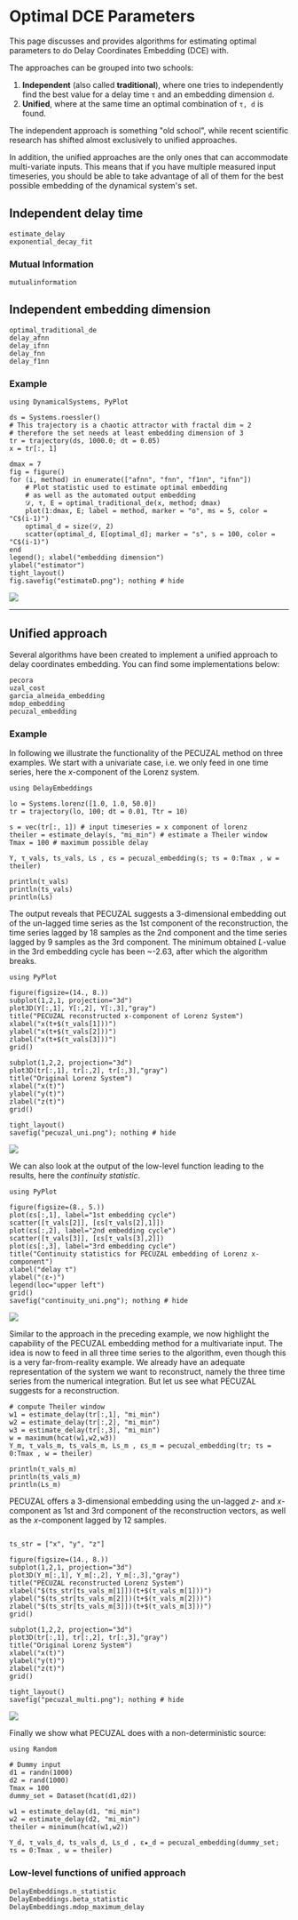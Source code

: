 # Optimal DCE Parameters
This page discusses and provides algorithms for estimating optimal parameters to do Delay Coordinates Embedding (DCE) with.

The approaches can be grouped into two schools:
1. **Independent** (also called **traditional**), where one tries to independently find the best value for a delay time `τ` and an embedding dimension `d`.
2. **Unified**, where at the same time an optimal combination of `τ, d` is found.

The independent approach is something "old school", while recent scientific research has shifted almost exclusively to unified approaches.

In addition, the unified approaches are the only ones that can accommodate multi-variate inputs. This means that if you have multiple measured input timeseries, you should be able to take advantage of all of them for the best possible embedding of the dynamical system's set.

## Independent delay time
```@docs
estimate_delay
exponential_decay_fit
```
### Mutual Information
```@docs
mutualinformation
```

## Independent embedding dimension
```@docs
optimal_traditional_de
delay_afnn
delay_ifnn
delay_fnn
delay_f1nn
```

### Example
```@example MAIN
using DynamicalSystems, PyPlot

ds = Systems.roessler()
# This trajectory is a chaotic attractor with fractal dim ≈ 2
# therefore the set needs at least embedding dimension of 3
tr = trajectory(ds, 1000.0; dt = 0.05)
x = tr[:, 1]

dmax = 7
fig = figure()
for (i, method) in enumerate(["afnn", "fnn", "f1nn", "ifnn"])
    # Plot statistic used to estimate optimal embedding
    # as well as the automated output embedding
    𝒟, τ, E = optimal_traditional_de(x, method; dmax)
    plot(1:dmax, E; label = method, marker = "o", ms = 5, color = "C$(i-1)")
    optimal_d = size(𝒟, 2)
    scatter(optimal_d, E[optimal_d]; marker = "s", s = 100, color = "C$(i-1)")
end
legend(); xlabel("embedding dimension")
ylabel("estimator")
tight_layout()
fig.savefig("estimateD.png"); nothing # hide
```
![](estimateD.png)

---

## Unified approach
Several algorithms have been created to implement a unified approach to delay coordinates embedding. You can find some implementations below:
```@docs
pecora
uzal_cost
garcia_almeida_embedding
mdop_embedding
pecuzal_embedding
```

### Example
In following we illustrate the functionality of the PECUZAL method on three
examples. We start with a univariate case, i.e. we only feed in one time series,
here the *x*-component of the Lorenz system.  
```@example MAIN
using DelayEmbeddings

lo = Systems.lorenz([1.0, 1.0, 50.0])
tr = trajectory(lo, 100; dt = 0.01, Ttr = 10)

s = vec(tr[:, 1]) # input timeseries = x component of lorenz
theiler = estimate_delay(s, "mi_min") # estimate a Theiler window
Tmax = 100 # maximum possible delay

Y, τ_vals, ts_vals, Ls , εs = pecuzal_embedding(s; τs = 0:Tmax , w = theiler)

println(τ_vals)
println(ts_vals)
println(Ls)
```
The output reveals that PECUZAL suggests a 3-dimensional embedding out of the
un-lagged time series as the 1st component of the reconstruction, the time
series lagged by 18 samples as the 2nd component and the time series lagged by
9 samples as the 3rd component. The minimum obtained *L*-value in the 3rd
embedding cycle has been ~-2.63, after which the algorithm breaks.
```@example MAIN
using PyPlot

figure(figsize=(14., 8.))
subplot(1,2,1, projection="3d")
plot3D(Y[:,1], Y[:,2], Y[:,3],"gray")
title("PECUZAL reconstructed x-component of Lorenz System")
xlabel("x(t+$(τ_vals[1]))")
ylabel("x(t+$(τ_vals[2]))")
zlabel("x(t+$(τ_vals[3]))")
grid()

subplot(1,2,2, projection="3d")
plot3D(tr[:,1], tr[:,2], tr[:,3],"gray")
title("Original Lorenz System")
xlabel("x(t)")
ylabel("y(t)")
zlabel("z(t)")
grid()

tight_layout()
savefig("pecuzal_uni.png"); nothing # hide
```
![](pecuzal_uni.png)

We can also look at the output of the low-level function leading to the results,
here the *continuity statistic*.
```@example MAIN
using PyPlot

figure(figsize=(8., 5.))
plot(εs[:,1], label="1st embedding cycle")
scatter([τ_vals[2]], [εs[τ_vals[2],1]])
plot(εs[:,2], label="2nd embedding cycle")
scatter([τ_vals[3]], [εs[τ_vals[3],2]])
plot(εs[:,3], label="3rd embedding cycle")
title("Continuity statistics for PECUZAL embedding of Lorenz x-component")
xlabel("delay τ")
ylabel("⟨ε⋆⟩")
legend(loc="upper left")
grid()
savefig("continuity_uni.png"); nothing # hide
```
![](continuity_uni.png)

Similar to the approach in the preceding example, we now highlight the capability
of the PECUZAL embedding method for a multivariate input. The idea is now to feed
in all three time series to the algorithm, even though this is a very
far-from-reality example. We already have an adequate representation of the
system we want to reconstruct, namely the three time series from the numerical
integration. But let us see what PECUZAL suggests for a reconstruction.
```@example MAIN
# compute Theiler window
w1 = estimate_delay(tr[:,1], "mi_min")
w2 = estimate_delay(tr[:,2], "mi_min")
w3 = estimate_delay(tr[:,3], "mi_min")
w = maximum(hcat(w1,w2,w3))
Y_m, τ_vals_m, ts_vals_m, Ls_m , εs_m = pecuzal_embedding(tr; τs = 0:Tmax , w = theiler)

println(τ_vals_m)
println(ts_vals_m)
println(Ls_m)
```
PECUZAL offers a 3-dimensional embedding using the un-lagged *z*- and *x*-component
as 1st and 3rd component of the reconstruction vectors, as well as the *x*-component
lagged by 12 samples.

```@example MAIN

ts_str = ["x", "y", "z"]

figure(figsize=(14., 8.))
subplot(1,2,1, projection="3d")
plot3D(Y_m[:,1], Y_m[:,2], Y_m[:,3],"gray")
title("PECUZAL reconstructed Lorenz System")
xlabel("$(ts_str[ts_vals_m[1]])(t+$(τ_vals_m[1]))")
ylabel("$(ts_str[ts_vals_m[2]])(t+$(τ_vals_m[2]))")
zlabel("$(ts_str[ts_vals_m[3]])(t+$(τ_vals_m[3]))")
grid()

subplot(1,2,2, projection="3d")
plot3D(tr[:,1], tr[:,2], tr[:,3],"gray")
title("Original Lorenz System")
xlabel("x(t)")
ylabel("y(t)")
zlabel("z(t)")
grid()

tight_layout()
savefig("pecuzal_multi.png"); nothing # hide
```
![](pecuzal_multi.png)

Finally we show what PECUZAL does with a non-deterministic source:

```@example MAIN
using Random

# Dummy input
d1 = randn(1000)
d2 = rand(1000)
Tmax = 100
dummy_set = Dataset(hcat(d1,d2))

w1 = estimate_delay(d1, "mi_min")
w2 = estimate_delay(d2, "mi_min")
theiler = minimum(hcat(w1,w2))

Y_d, τ_vals_d, ts_vals_d, Ls_d , ε★_d = pecuzal_embedding(dummy_set; τs = 0:Tmax , w = theiler)
```

### Low-level functions of unified approach
```@docs
DelayEmbeddings.n_statistic
DelayEmbeddings.beta_statistic
DelayEmbeddings.mdop_maximum_delay
```

